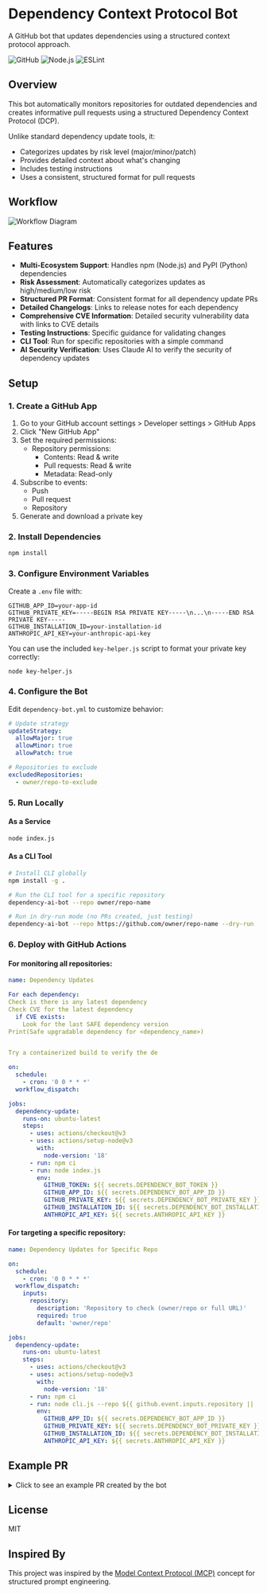 # Dependency Context Protocol Bot

A GitHub bot that updates dependencies using a structured context protocol approach.

![GitHub](https://img.shields.io/badge/github-%23121011.svg?style=for-the-badge&logo=github&logoColor=white)
![Node.js](https://img.shields.io/badge/node.js-6DA55F?style=for-the-badge&logo=node.js&logoColor=white)
![ESLint](https://img.shields.io/badge/ESLint-4B3263?style=for-the-badge&logo=eslint&logoColor=white)

## Overview

This bot automatically monitors repositories for outdated dependencies and creates informative pull requests using a structured Dependency Context Protocol (DCP).

Unlike standard dependency update tools, it:
- Categorizes updates by risk level (major/minor/patch)
- Provides detailed context about what's changing
- Includes testing instructions
- Uses a consistent, structured format for pull requests

## Workflow

![Workflow Diagram](https://mermaid.ink/img/pako:eNp1U8Fu2zAM_RXCpw3ItqTDDrlsCXIodi67Demh7cGxmVhYbHmSnCFL4H8f5SZ1iwGbL6Se-B5J8lm5aB1qrU9J7EmKS35O7O4BV60Poe2y-APEoOA0hcCZxaRw8nEeMZyDfwD3TmBGwKOMsYuXlbgldNLpZJ4BdIc_EXE6gVPSfgLmhCbMPwGdCTa-eDKFiEkyS7ARJ_R9J4EZ2OQdgvHy83kMD0S7h_FRuF7u-0J1w60n6MzScJ2WCbS6i1PiQD53_RK5Xzq2iRCDwsEzjnmbIMWk4OLaEMRDUfiLPAoVlB1eIcJJwVUEU3uTJVRt_Y2EvBJDDUU5Ly7hluRQqzYPHxTalPQVUOsxnmrpmkAGT16h7d6aR58rXZxOi_MZlOIXJQ0uzDTbF21eEcqqZHRKxCdA-wXMvUbxVJrZGUsTqBYuDWNstGqUunOmizbkMbEb29Fq_8I0ylYuMPkbrzZaP4dJJK-Mm1ILYxP5v5Uti_Zq8RcrdJz931o1xBjWW2eY9WOVLbBVZq3bHDJ_4jEuaS-lQxbWqjlucK_0Joc4hrzTN3eJLlKDwN_I6LusbsOQzC1u0vZ-u4GtdIZJa92v2W59jZl9eCQPutfq84zPaNZr_vYTFGvXY3Ev5LRSvz1S8H4oKUwC1ZPbz3Ivzk7ZT5npn_Qbpvs?type=png)

## Features

- **Multi-Ecosystem Support**: Handles npm (Node.js) and PyPI (Python) dependencies
- **Risk Assessment**: Automatically categorizes updates as high/medium/low risk
- **Structured PR Format**: Consistent format for all dependency update PRs
- **Detailed Changelogs**: Links to release notes for each dependency
- **Comprehensive CVE Information**: Detailed security vulnerability data with links to CVE details
- **Testing Instructions**: Specific guidance for validating changes
- **CLI Tool**: Run for specific repositories with a simple command
- **AI Security Verification**: Uses Claude AI to verify the security of dependency updates

## Setup

### 1. Create a GitHub App

1. Go to your GitHub account settings > Developer settings > GitHub Apps
2. Click "New GitHub App"
3. Set the required permissions:
    - Repository permissions:
        - Contents: Read & write
        - Pull requests: Read & write
        - Metadata: Read-only
4. Subscribe to events:
    - Push
    - Pull request
    - Repository
5. Generate and download a private key

### 2. Install Dependencies

```bash
npm install
```

### 3. Configure Environment Variables

Create a `.env` file with:

```
GITHUB_APP_ID=your-app-id
GITHUB_PRIVATE_KEY=-----BEGIN RSA PRIVATE KEY-----\n...\n-----END RSA PRIVATE KEY-----
GITHUB_INSTALLATION_ID=your-installation-id
ANTHROPIC_API_KEY=your-anthropic-api-key
```

You can use the included `key-helper.js` script to format your private key correctly:

```bash
node key-helper.js
```

### 4. Configure the Bot

Edit `dependency-bot.yml` to customize behavior:

```yaml
# Update strategy
updateStrategy:
  allowMajor: true
  allowMinor: true
  allowPatch: true

# Repositories to exclude
excludedRepositories:
  - owner/repo-to-exclude
```

### 5. Run Locally

#### As a Service
```bash
node index.js
```

#### As a CLI Tool
```bash
# Install CLI globally
npm install -g .

# Run the CLI tool for a specific repository
dependency-ai-bot --repo owner/repo-name

# Run in dry-run mode (no PRs created, just testing)
dependency-ai-bot --repo https://github.com/owner/repo-name --dry-run

```

### 6. Deploy with GitHub Actions

#### For monitoring all repositories:

```yaml
name: Dependency Updates

For each dependency:
Check is there is any latest dependency
Check CVE for the latest dependency
  if CVE exists:
    Look for the last SAFE dependency version
Print(Safe upgradable dependency for <dependency_name>)


Try a containerized build to verify the de 

on:
  schedule:
    - cron: '0 0 * * *'
  workflow_dispatch:

jobs:
  dependency-update:
    runs-on: ubuntu-latest
    steps:
      - uses: actions/checkout@v3
      - uses: actions/setup-node@v3
        with:
          node-version: '18'
      - run: npm ci
      - run: node index.js
        env:
          GITHUB_TOKEN: ${{ secrets.DEPENDENCY_BOT_TOKEN }}
          GITHUB_APP_ID: ${{ secrets.DEPENDENCY_BOT_APP_ID }}
          GITHUB_PRIVATE_KEY: ${{ secrets.DEPENDENCY_BOT_PRIVATE_KEY }}
          GITHUB_INSTALLATION_ID: ${{ secrets.DEPENDENCY_BOT_INSTALLATION_ID }}
          ANTHROPIC_API_KEY: ${{ secrets.ANTHROPIC_API_KEY }}
```

#### For targeting a specific repository:

```yaml
name: Dependency Updates for Specific Repo

on:
  schedule:
    - cron: '0 0 * * *'
  workflow_dispatch:
    inputs:
      repository:
        description: 'Repository to check (owner/repo or full URL)'
        required: true
        default: 'owner/repo'

jobs:
  dependency-update:
    runs-on: ubuntu-latest
    steps:
      - uses: actions/checkout@v3
      - uses: actions/setup-node@v3
        with:
          node-version: '18'
      - run: npm ci
      - run: node cli.js --repo ${{ github.event.inputs.repository || 'owner/repo' }}
        env:
          GITHUB_APP_ID: ${{ secrets.DEPENDENCY_BOT_APP_ID }}
          GITHUB_PRIVATE_KEY: ${{ secrets.DEPENDENCY_BOT_PRIVATE_KEY }}
          GITHUB_INSTALLATION_ID: ${{ secrets.DEPENDENCY_BOT_INSTALLATION_ID }}
          ANTHROPIC_API_KEY: ${{ secrets.ANTHROPIC_API_KEY }}
```

## Example PR

<details>
<summary>Click to see an example PR created by the bot</summary>

```markdown
# Dependency Context Protocol (DCP)

## 🔄 Framework

- **Tool:** Dependency Bot
- **File Type:** Node.js (package.json)
- **Update Time:** 2025-04-12T10:15:23.456Z

## 📊 Updates Summary

- **Total Updates:** 4
- **Major Updates:** 1
- **Minor Updates:** 2
- **Patch Updates:** 1

## ⚠️ Risk Assessment

- **Overall Risk Level:** High

> ⚠️ **Warning:** This update contains major version changes which may include breaking changes.
> Please review the changelog for each dependency carefully before merging.

## 🔍 Detailed Changes

### Major Updates (Breaking Changes Possible)

| Package | Current Version | Current CVEs | New Version | New CVEs | Type | Change |
| ------- | --------------- | ------------ | ----------- | -------- | ---- | ------ |
| express | ^4.18.2 | [CVE-2022-24999](https://nvd.nist.gov/vuln/detail/CVE-2022-24999) | ^5.0.0 | None | dependency | [View Changes](https://github.com/expressjs/express/releases) |

<details>
<summary><strong>express</strong>: ^4.18.2 → ^5.0.0 (major)</summary>

#### CVEs in Current Version (^4.18.2)

- **CVE-2022-24999** (medium): Cross-site Scripting vulnerability in express
  - [View Details](https://nvd.nist.gov/vuln/detail/CVE-2022-24999)

#### New Version (^5.0.0)

- No known vulnerabilities found

#### Security Improvements

This update fixes the CVE-2022-24999 vulnerability by implementing improved input validation and output encoding.

#### Overall Assessment

This update significantly improves security by addressing known vulnerabilities in the current version.

</details>

### Minor Updates (New Features)

| Package | Current Version | Current CVEs | New Version | New CVEs | Type | Change |
| ------- | --------------- | ------------ | ----------- | -------- | ---- | ------ |
| lodash | ^4.17.20 | [CVE-2021-23337](https://nvd.nist.gov/vuln/detail/CVE-2021-23337) | ^4.17.21 | None | dependency | [View Changes](https://github.com/lodash/lodash/releases) |
| jest | ^29.5.0 | None | ^29.7.0 | None | devDependency | [View Changes](https://github.com/facebook/jest/releases) |

<details>
<summary><strong>lodash</strong>: ^4.17.20 → ^4.17.21 (minor)</summary>

#### CVEs in Current Version (^4.17.20)

- **CVE-2021-23337** (high): Prototype Pollution vulnerability in lodash
  - [View Details](https://nvd.nist.gov/vuln/detail/CVE-2021-23337)

#### New Version (^4.17.21)

- No known vulnerabilities found

#### Security Improvements

This update fixes the CVE-2021-23337 vulnerability related to prototype pollution.

</details>

## 🧪 Testing Instructions

Please test the following before merging:

1. Run `npm install` to install updated dependencies
2. Run `npm test` to ensure all tests pass
3. Check any functionality that relies on the updated packages
```
</details>

## License

MIT

## Inspired By

This project was inspired by the [Model Context Protocol (MCP)](https://www.datacamp.com/tutorial/mcp-model-context-protocol) concept for structured prompt engineering.